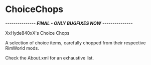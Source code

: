 # ChoiceChops

--------------- **_FINAL - ONLY BUGFIXES NOW_** ---------------

XxHyde840xX's Choice Chops

A selection of choice items, carefully chopped from their respective RimWorld mods.

Check the About.xml for an exhaustive list.
